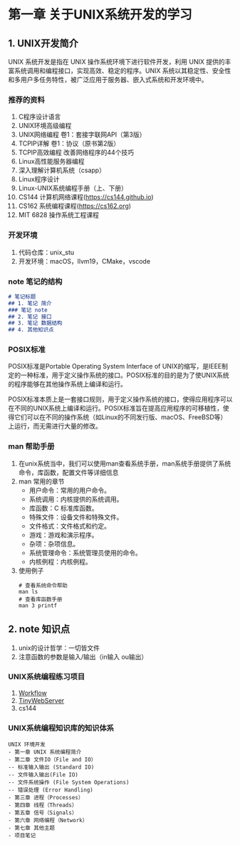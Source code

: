 ﻿# 第一章 关于UNIX系统开发的学习

## 1. UNIX开发简介

UNIX 系统开发是指在 UNIX 操作系统环境下进行软件开发，利用 UNIX 提供的丰富系统调用和编程接口，实现高效、稳定的程序。UNIX 系统以其稳定性、安全性和多用户多任务特性，被广泛应用于服务器、嵌入式系统和开发环境中。

### 推荐的资料

1. C程序设计语言
2. UNIX环境高级编程
3. UNIX网络编程 卷1：套接字联网API（第3版）
4. TCPIP详解 卷1：协议（原书第2版） 
5. TCPIP高效编程 改善网络程序的44个技巧 
6. Linux高性能服务器编程
7. 深入理解计算机系统（csapp）
8. Linux程序设计
9. Linux-UNIX系统编程手册（上、下册） 
10. CS144 计算机网络课程(https://cs144.github.io)
11. CS162 系统编程课程(https://cs162.org)
12. MIT 6828 操作系统工程课程

### 开发环境

1. 代码仓库：unix_stu
2. 开发环境：macOS，llvm19，CMake，vscode

### note 笔记的结构
```md
# 笔记标题
## 1. 笔记 简介
### 笔记 note
## 2. 笔记 接口
## 3. 笔记 数据结构
## 4. 其他知识点
```

### POSIX标准

POSIX标准是Portable Operating System Interface of UNIX的缩写，是IEEE制定的一种标准，用于定义操作系统的接口。POSIX标准的目的是为了使UNIX系统的程序能够在其他操作系统上编译和运行。

POSIX标准本质上是一套接口规则，用于定义操作系统的接口，使得应用程序可以在不同的UNIX系统上编译和运行。POSIX标准旨在提高应用程序的可移植性，使得它们可以在不同的操作系统（如Linux的不同发行版、macOS、FreeBSD等）上运行，而无需进行大量的修改。

### man 帮助手册

1. 在unix系统当中，我们可以使用man查看系统手册，man系统手册提供了系统命令，库函数，配置文件等详细信息
2. man 常用的章节
   + 用户命令：常用的用户命令。
   + 系统调用：内核提供的系统调用。
   + 库函数：C 标准库函数。
   + 特殊文件：设备文件和特殊文件。
   + 文件格式：文件格式和约定。
   + 游戏：游戏和演示程序。
   + 杂项：杂项信息。
   + 系统管理命令：系统管理员使用的命令。
   + 内核例程：内核例程。
3. 使用例子
    ```shell
    # 查看系统命令帮助
    man ls
    # 查看库函数手册
    man 3 printf

## 2. note 知识点

1. unix的设计哲学：一切皆文件
2. 注意函数的参数是输入/输出（in输入 ou输出）

### UNIX系统编程练习项目

1. [Workflow](https://github.com/sogou/workflow/tree/master)
2. [TinyWebServer](https://github.com/qinguoyi/TinyWebServer)
3. cs144

### UNIX系统编程知识库的知识体系

```shell
UNIX 环境开发
- 第一章 UNIX 系统编程简介
- 第二章 文件IO（File and IO）
-- 标准输入输出 (Standard IO) 
-- 文件输入输出(File IO)
-- 文件系统操作 (File System Operations)
-- 错误处理 (Error Handling)
- 第三章 进程（Processes）
- 第四章 线程（Threads）
- 第五章 信号（Signals）
- 第六章 网络编程（Network）
- 第七章 其他主题
- 项目笔记
```